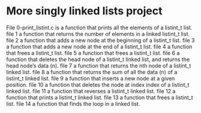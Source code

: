 # More singly linked lists project
File 0-print_listint.c is a function that prints all the elements of a listint_t list.
file 1 a function that returns the number of elements in a linked listint_t list.
file 2 a function that adds a new node at the beginning of a listint_t list.
file 3 a function that adds a new node at the end of a listint_t list.
file 4 a function that frees a listint_t list.
file 5 a function that frees a listint_t list.
file 6 a function that deletes the head node of a listint_t linked list, and returns the head node’s data (n).
file 7 a function that returns the nth node of a listint_t linked list.
file 8 a function that returns the sum of all the data (n) of a listint_t linked list.
file 9 a function that inserts a new node at a given position.
file 10 a function that deletes the node at index index of a listint_t linked list.
file 11 a function that reverses a listint_t linked list.
file 12 a function that prints a listint_t linked list.
file 13 a function that frees a listint_t list.
file 14 a function that finds the loop in a linked list.